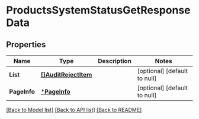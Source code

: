 # ProductsSystemStatusGetResponseData

## Properties
Name | Type | Description | Notes
------------ | ------------- | ------------- | -------------
**List** | [**[]AuditRejectItem**](audit_reject_item.md) |  | [optional] [default to null]
**PageInfo** | [***PageInfo**](page_info.md) |  | [optional] [default to null]

[[Back to Model list]](../README.md#documentation-for-models) [[Back to API list]](../README.md#documentation-for-api-endpoints) [[Back to README]](../README.md)


